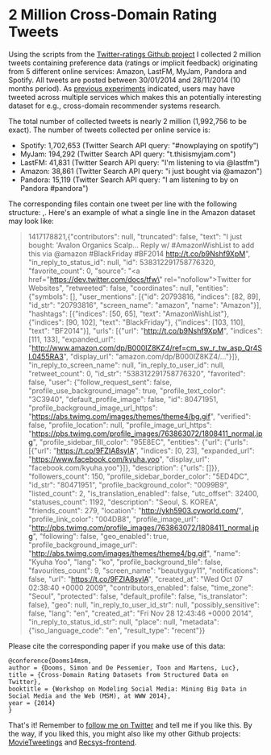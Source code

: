 2 Million Cross-Domain Rating Tweets
===============

Using the scripts from the [Twitter-ratings Github project](https://github.com/sidooms/Twitter-ratings) I collected 2 million tweets containing preference data (ratings or implicit feedback) originating from 5 different online services: Amazon, LastFM, MyJam, Pandora and Spotify. All tweets are posted between 30/01/2014 and 28/11/2014 (10 months period). As [previous experiments](http://www.slideshare.net/simondooms/static-mining-cross-domain-rating-datasets-from-structured-data-on-twitter) indicated, users may have tweeted across multiple services which makes this an potentially interesting dataset for e.g., cross-domain  recommender systems research.

The total number of collected tweets is nearly 2 million (1,992,756 to be exact). The number of tweets collected per online service is:

+ Spotify: 1,702,653 (Twitter Search API query: "#nowplaying on spotify")
+ MyJam: 194,292 (Twitter Search API query: "t.thisismyjam.com")
+ LastFM: 41,831 (Twitter Search API query: "I'm listening to via @lastfm")
+ Amazon: 38,861 (Twitter Search API query: "i just bought via @amazon") 
+ Pandora: 15,119 (Twitter Search API query: "I am listening to by on Pandora #pandora")

The corresponding files contain one tweet per line with the following structure: <Time of collection>,<Tweet metadata>. Here's an example of what a single line in the Amazon dataset may look like:

> 1417178821,{"contributors": null, "truncated": false, "text": "I just bought: 'Avalon Organics Scalp... Reply w/ #AmazonWishList to add this via @amazon #BlackFriday #BF2014 http://t.co/b9Nshf9XpM", "in_reply_to_status_id": null, "id": 538312291758776320, "favorite_count": 0, "source": "<a href=\"https://dev.twitter.com/docs/tfw\" rel=\"nofollow\">Twitter for Websites</a>", "retweeted": false, "coordinates": null, "entities": {"symbols": [], "user_mentions": [{"id": 20793816, "indices": [82, 89], "id_str": "20793816", "screen_name": "amazon", "name": "Amazon"}], "hashtags": [{"indices": [50, 65], "text": "AmazonWishList"}, {"indices": [90, 102], "text": "BlackFriday"}, {"indices": [103, 110], "text": "BF2014"}], "urls": [{"url": "http://t.co/b9Nshf9XpM", "indices": [111, 133], "expanded_url": "http://www.amazon.com/dp/B000IZ8KZ4/ref=cm_sw_r_tw_asp_Qr4SI.0455RA3", "display_url": "amazon.com/dp/B000IZ8KZ4/…"}]}, "in_reply_to_screen_name": null, "in_reply_to_user_id": null, "retweet_count": 0, "id_str": "538312291758776320", "favorited": false, "user": {"follow_request_sent": false, "profile_use_background_image": true, "profile_text_color": "3C3940", "default_profile_image": false, "id": 80471951, "profile_background_image_url_https": "https://abs.twimg.com/images/themes/theme4/bg.gif", "verified": false, "profile_location": null, "profile_image_url_https": "https://pbs.twimg.com/profile_images/763863072/1808411_normal.jpg", "profile_sidebar_fill_color": "95E8EC", "entities": {"url": {"urls": [{"url": "https://t.co/9FZIA8syIA", "indices": [0, 23], "expanded_url": "https://www.facebook.com/kyuha.yoo", "display_url": "facebook.com/kyuha.yoo"}]}, "description": {"urls": []}}, "followers_count": 150, "profile_sidebar_border_color": "5ED4DC", "id_str": "80471951", "profile_background_color": "0099B9", "listed_count": 2, "is_translation_enabled": false, "utc_offset": 32400, "statuses_count": 1192, "description": "Seoul, S. KOREA", "friends_count": 279, "location": "http://ykh5903.cyworld.com/", "profile_link_color": "004DB8", "profile_image_url": "http://pbs.twimg.com/profile_images/763863072/1808411_normal.jpg", "following": false, "geo_enabled": true, "profile_background_image_url": "http://abs.twimg.com/images/themes/theme4/bg.gif", "name": "Kyuha Yoo", "lang": "ko", "profile_background_tile": false, "favourites_count": 9, "screen_name": "beautyguy11", "notifications": false, "url": "https://t.co/9FZIA8syIA", "created_at": "Wed Oct 07 02:38:40 +0000 2009", "contributors_enabled": false, "time_zone": "Seoul", "protected": false, "default_profile": false, "is_translator": false}, "geo": null, "in_reply_to_user_id_str": null, "possibly_sensitive": false, "lang": "en", "created_at": "Fri Nov 28 12:43:46 +0000 2014", "in_reply_to_status_id_str": null, "place": null, "metadata": {"iso_language_code": "en", "result_type": "recent"}}

Please cite the corresponding paper if you make use of this data:

    @conference{Dooms14msm,
    author = {Dooms, Simon and De Pessemier, Toon and Martens, Luc},
    title = {Cross-Domain Rating Datasets from Structured Data on Twitter},
    booktitle = {Workshop on Modeling Social Media: Mining Big Data in Social Media and the Web (MSM), at WWW 2014},
    year = {2014}
    }

That's it! Remember to [follow me on Twitter](http://twitter.com/sidooms) and tell me if you like this. By the way, if you liked this, you might also like my other Github projects: [MovieTweetings](https://github.com/sidooms/MovieTweetings) and [Recsys-frontend](https://github.com/sidooms/Recsys-frontend).

